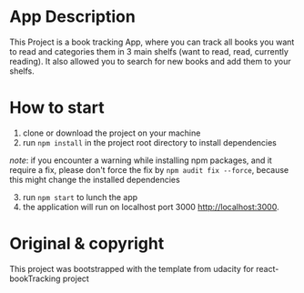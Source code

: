 # App Description
This Project is a book tracking App, where you can track all books you want to read
and categories them in 3 main shelfs (want to read, read, currently reading). It also allowed you to search for new books and add them to your shelfs.

# How to start
1. clone or download the project on your machine
2. run `npm install` in the project root directory to install dependencies

*note*: if you encounter a warning while installing npm packages, and it require a fix, please don't force the fix by `npm audit fix --force`, because this might change the installed dependencies

3. run `npm start` to lunch the app
4. the application will run on localhost port 3000 [http://localhost:3000](http://localhost:3000).

# Original & copyright
This project was bootstrapped with the template from udacity for react-bookTracking project
